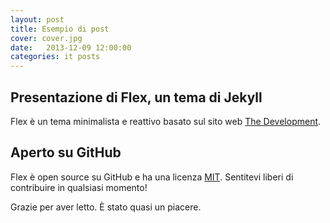 ```yaml
---
layout: post
title: Esempio di post
cover: cover.jpg
date:   2013-12-09 12:00:00
categories: it posts
---
```


## Presentazione di Flex, un tema di Jekyll

Flex è un tema minimalista e reattivo basato sul sito web [The Development](https://jekyllthemes.io/theme/flex).

## Aperto su GitHub

Flex è open source su GitHub e ha una licenza [MIT](https://opensource.org/licenses/MIT). Sentitevi liberi di contribuire in qualsiasi momento!

Grazie per aver letto. È stato quasi un piacere.
